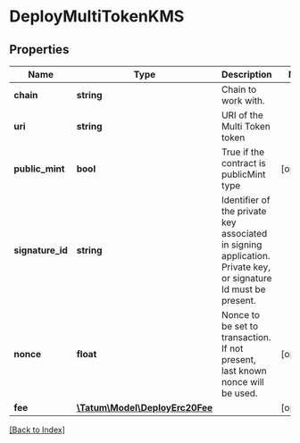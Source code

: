 # DeployMultiTokenKMS

## Properties

Name | Type | Description | Notes
------------ | ------------- | ------------- | -------------
**chain** | **string** | Chain to work with. |
**uri** | **string** | URI of the Multi Token token |
**public_mint** | **bool** | True if the contract is publicMint type | [optional]
**signature_id** | **string** | Identifier of the private key associated in signing application. Private key, or signature Id must be present. |
**nonce** | **float** | Nonce to be set to transaction. If not present, last known nonce will be used. | [optional]
**fee** | [**\Tatum\Model\DeployErc20Fee**](DeployErc20Fee.md) |  | [optional]

[[Back to Index]](../index.md)
